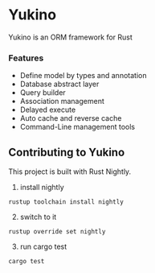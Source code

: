 # Yukino
Yukino is an ORM framework for Rust

### Features
* Define model by types and annotation
* Database abstract layer
* Query builder
* Association management
* Delayed execute
* Auto cache and reverse cache
* Command-Line management tools

## Contributing to Yukino

This project is built with Rust Nightly.

1. install nightly
```shell script
rustup toolchain install nightly
```

2. switch to it
```shell script
rustup override set nightly
```

3. run cargo test
```shell script
cargo test
```
